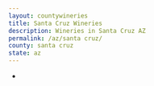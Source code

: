 ```yaml
---
layout: countywineries
title: Santa Cruz Wineries
description: Wineries in Santa Cruz AZ
permalink: /az/santa cruz/
county: santa cruz
state: az
---
```

-
